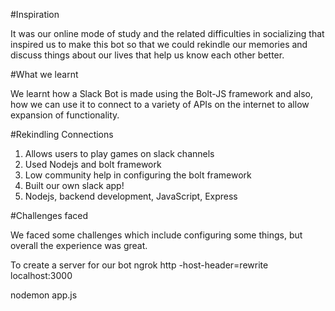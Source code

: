 #Inspiration

It was our online mode of study and the related difficulties in socializing that inspired us to make this bot so that we could rekindle our memories and discuss things about our lives that help us know each other better.

#What we learnt

We learnt how a Slack Bot is made using the Bolt-JS framework and also, how we can use it to connect to a variety of APIs on the internet to allow expansion of functionality.

#Rekindling Connections

1. Allows users to play games on slack channels
2. Used Nodejs and bolt framework
3. Low community help in configuring the bolt framework
4. Built our own slack app!
5. Nodejs, backend development, JavaScript, Express

#Challenges faced

We faced some challenges which include configuring some things, but overall the experience was great.


To create a server for our bot
ngrok http -host-header=rewrite localhost:3000

nodemon app.js
